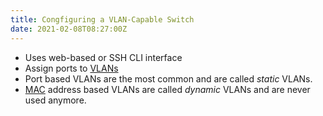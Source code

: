 ```yaml
---
title: Congfiguring a VLAN-Capable Switch
date: 2021-02-08T08:27:00Z
---
```

* Uses web-based or SSH CLI interface
* Assign ports to [VLANs](20210206110741-vlan.md)
* Port based VLANs are the most common and are called _static_ VLANs.
* [MAC](20201010174635-mac.md) address based VLANs are called _dynamic_
	VLANs and are never used anymore.

